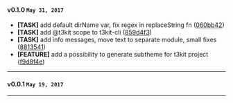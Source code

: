 
#### v0.1.0 `May 31, 2017`
- **[TASK]** add default dirName var, fix regex in replaceString fn ([060bb42](https://github.com/t3kit/t3kit-cli/commit/060bb42))
- **[TASK]** add @t3kit scope to t3kit-cli ([859d4f3](https://github.com/t3kit/t3kit-cli/commit/859d4f3))
- **[TASK]** add info messages, move text to separate module, small fixes ([8813541](https://github.com/t3kit/t3kit-cli/commit/8813541))
- **[FEATURE]** add a possibility to generate subtheme for t3kit project ([f9d8f4e](https://github.com/t3kit/t3kit-cli/commit/f9d8f4e))

***

#### v0.0.1 `May 19, 2017`

***
